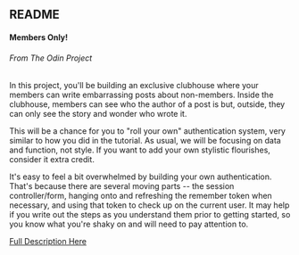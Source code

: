 ## README

#### Members Only!

###### From The Odin Project

In this project, you'll be building an exclusive clubhouse where your members can write embarrassing posts about non-members. Inside the clubhouse, members can see who the author of a post is but, outside, they can only see the story and wonder who wrote it.

This will be a chance for you to "roll your own" authentication system, very similar to how you did in the tutorial. As usual, we will be focusing on data and function, not style. If you want to add your own stylistic flourishes, consider it extra credit.

It's easy to feel a bit overwhelmed by building your own authentication. That's because there are several moving parts -- the session controller/form, hanging onto and refreshing the remember token when necessary, and using that token to check up on the current user. It may help if you write out the steps as you understand them prior to getting started, so you know what you're shaky on and will need to pay attention to.

[Full Description Here](http://www.theodinproject.com/ruby-on-rails/authentication?ref=lc-pb)